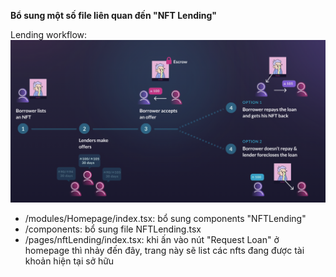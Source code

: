 **Bổ sung một số file liên quan đến "NFT Lending"**

Lending workflow:
![alt text](image.png)

- /modules/Homepage/index.tsx: bổ sung components "NFTLending"
- /components: bổ sung file NFTLending.tsx
- /pages/nftLending/index.tsx: khi ấn vào nút "Request Loan" ở homepage thì nhảy đến đây, trang này sẽ
list các nfts đang được tài khoản hiện tại sở hữu